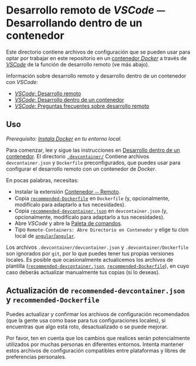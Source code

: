 # Desarrollo remoto de *VSCode* ⏤ Desarrollando dentro de un contenedor

Este directorio contiene archivos de configuración que se pueden usar para optar por trabajar en este repositorio en un [contenedor *Docker*](https://www.docker.com/resources/what-container) a través de [*VSCode*](https://code.Visualstudio.com/) de la función de desarrollo remoto (ve más abajo).

Información sobre desarrollo remoto y desarrollo dentro de un contenedor con *VSCode*:
- [*VSCode*: Desarrollo remoto](https://code.visualstudio.com/docs/remote/remote-overview)
- [*VSCode*: Desarrollo dentro de un contenedor](https://code.visualstudio.com/docs/remote/containers)
- [*VSCode*: Preguntas frecuentes sobre desarrollo remoto](https://code.visualstudio.com/docs/remote/faq)


## Uso

_Prerequisito: [Instala *Docker*](https://docs.docker.com/install) en tu entorno local._

Para comenzar, lee y sigue las instrucciones en [Desarrollo dentro de un contenedor](https://code.visualstudio.com/docs/remote/containers). El directorio [`.devcontainer/`](.) Contiene archivos `devcontainer.json` y `Dockerfile` preconfigurados, que puedes usar para configurar el desarrollo remoto con un contenedor de *Docker*.

En pocas palabras, necesitas:
- Instalar la extensión [Contenedor ⏤ Remoto](https://marketplace.visualstudio.com/items?itemName=ms-vscode-remote.remote-containers).
- Copia [`recommended-Dockerfile`](./recommended-Dockerfile) en `Dockerfile` (y, opcionalmente, modifícalo para adaptarlo a tus necesidades).
- Copia [`recommended-devcontainer.json`](./recommended-devcontainer.json) en `devcontainer.json` (y, opcionalmente, modifícalo para adaptarlo a tus necesidades).
- Abre *VSCode* y abre la [Paleta de comandos](https://code.visualstudio.com/docs/getstarted/userinterface#_command-palette).
- Tipo `Remote-Containers: Abre Directorio en Contenedor` y elige tu clon local de [`angular`/`angular`](https://github.com/angular/angular).

Los archivos `.devcontainer/devcontainer.json` y `.devcontainer/Dockerfile` son ignorados por `git`, por lo que puedes tener tus propias versiones locales. Es posible que ocasionalmente actualicemos los archivos de plantilla ([`recommended-devcontainer.json`](./recommended-devcontainer.json), [`recommended-Dockerfile`](./recommended-Dockerfile)), en cuyo caso deberás actualizar manualmente tus copias (si lo deseas).


## Actualización de `recommended-devcontainer.json` y `recommended-Dockerfile`

Puedes actualizar y confirmar los archivos de configuración recomendados (que la gente usa como base para tus configuraciones locales), si encuentras que algo está roto, desactualizado o se puede mejorar.

Por favor, ten en cuenta que los cambios que realices serán potencialmente utilizados por muchas personas en diferentes entornos. Intenta mantener estos archivos de configuración compatibles entre plataformas y libres de preferencias personales.
